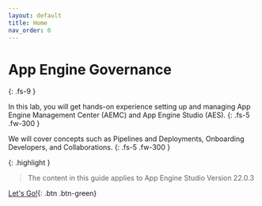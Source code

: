 ```yaml
---
layout: default
title: Home
nav_order: 0
---
```


# App Engine Governance
{: .fs-9 }

In this lab, you will get hands-on experience setting up and managing App Engine Management Center (AEMC) and App Engine Studio (AES).
{: .fs-5 .fw-300 }

We will cover concepts such as Pipelines and Deployments, Onboarding Developers, and Collaborations.
{: .fs-5 .fw-300 }

{: .highlight }
> The content in this guide applies to App Engine Studio Version 22.0.3

[Let's Go!][LETSGO]{: .btn .btn-green}

<!-- Wrap text
|Name|Description| |
|:---|:---|:---|
|**0) Overview of App Engine** | *What is App Engine? Ready about it as well as key personas and install requirements.* | [START][Lab0]{: .btn .btn-purple}
|**1) App Engine Studio Setup Dev** | *How should you set up AES in Dev?*| [START][Lab1]{: .btn .btn-purple}
|**2) AEMC Setup in Prod - Pipeline and Environments** | *What are pipelines?  How do they help move apps between environments?* | [START][Lab2]{: .btn .btn-purple}
|**3) Configure App Intake in Prod** | *How can users apply to be App Creators?* | [START][Lab3]{: .btn .btn-purple}

|[Lab 2][Lab2]{: .btn .btn-purple } | Manage who can use AES and collaborate on apps.|
|[Lab 3][Lab3]{: .btn .btn-purple } | Set up the system to allow people to apply to build apps.|
|[Lab 4][Lab4]{: .btn .btn-purple } | Approve apps for deployment and move them through the pipeline.|
|[Lab 5][Lab5]{: .btn .btn-purple } | Application Templates|

[NEXT]: ./110_AES_Overview
[Lab1]: ./lab_1_configure
[Lab2]: ./lab_2_manage
[Lab3]: ./lab_3_manage
[Lab4]: ./lab_4_Manage_App_Deployment/
[Lab5]: ./lab_5_Bonus_Info/
-->

[LETSGO]: /docs/aes-overview